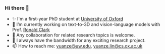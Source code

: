 ### Hi there 👋

- ✨ I'm a first-year PhD student at [University of Oxford](https://www.ox.ac.uk/)
- 🔭 I’m currently working on text-to-3D and vision-language models with Prof. [Ronald Clark](https://www.cs.ox.ac.uk/people/ronald.clark/)
- 🌱 Any collaboration for related research topics is welcome.
- 👯 I always have the bandwidth for any exciting research project.
- 📫 How to reach me: yuanze@uw.edu, yuanze.lin@cs.ox.ac.uk
